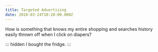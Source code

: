 ```yaml
---
title: Targeted Advertising
date: 2018-03-24T10:20:00.000Z
---
```


How is something that knows my entire shopping and searches history easily thrown off when I click on diapers?

::: hidden
I bought the fridge.
:::